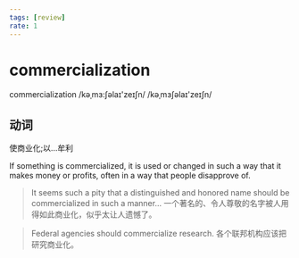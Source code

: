 ```yaml
---
tags: [review]
rate: 1
---
```


# commercialization
commercialization /kəˌmɜ:ʃəlaɪ'zeɪʃn/ /kəˌmɜʃəlaɪ'zeɪʃn/ 

## 动词

使商业化;以…牟利

If something is commercialized, it is used or changed in such a way that it makes money or profits, often in a way that people disapprove of.  

> It seems such a pity that a distinguished and honored name should be commercialized in such a manner...
> 一个著名的、令人尊敬的名字被人用得如此商业化，似乎太让人遗憾了。


> Federal agencies should commercialize research.
> 各个联邦机构应该把研究商业化。


